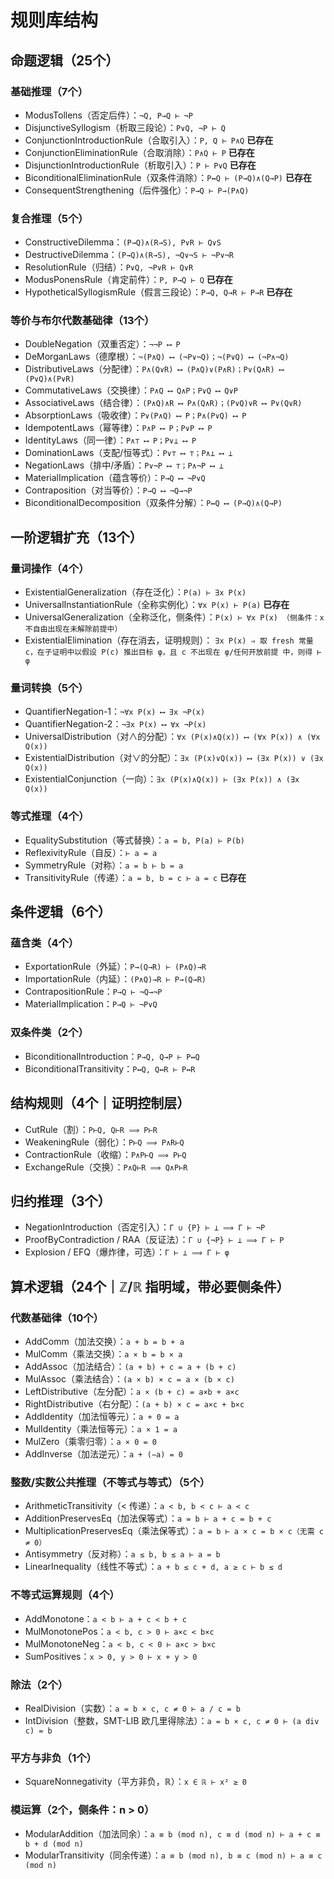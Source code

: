 # 规则库结构

## 命题逻辑（25个）
### 基础推理（7个）

* ModusTollens（否定后件）：`¬Q, P→Q ⊢ ¬P`
* DisjunctiveSyllogism（析取三段论）：`P∨Q, ¬P ⊢ Q`
* ConjunctionIntroductionRule（合取引入）：`P, Q ⊢ P∧Q` **已存在**
* ConjunctionEliminationRule（合取消除）：`P∧Q ⊢ P` **已存在**
* DisjunctionIntroductionRule（析取引入）：`P ⊢ P∨Q` **已存在**
* BiconditionalEliminationRule（双条件消除）：`P↔Q ⊢ (P→Q)∧(Q→P)` **已存在**
* ConsequentStrengthening（后件强化）：`P→Q ⊢ P→(P∧Q)`

### 复合推理（5个）
* ConstructiveDilemma：`(P→Q)∧(R→S), P∨R ⊢ Q∨S`
* DestructiveDilemma：`(P→Q)∧(R→S), ¬Q∨¬S ⊢ ¬P∨¬R`
* ResolutionRule（归结）：`P∨Q, ¬P∨R ⊢ Q∨R`
* ModusPonensRule（肯定前件）：`P, P→Q ⊢ Q` **已存在**
* HypotheticalSyllogismRule（假言三段论）：`P→Q, Q→R ⊢ P→R` **已存在**

### 等价与布尔代数基础律（13个）
* DoubleNegation（双重否定）：`¬¬P ⟷ P`
* DeMorganLaws（德摩根）：`¬(P∧Q) ⟷ (¬P∨¬Q)；¬(P∨Q) ⟷ (¬P∧¬Q)`
* DistributiveLaws（分配律）：`P∧(Q∨R) ⟷ (P∧Q)∨(P∧R)；P∨(Q∧R) ⟷ (P∨Q)∧(P∨R)`
* CommutativeLaws（交换律）：`P∧Q ⟷ Q∧P；P∨Q ⟷ Q∨P`
* AssociativeLaws（结合律）：`(P∧Q)∧R ⟷ P∧(Q∧R)；(P∨Q)∨R ⟷ P∨(Q∨R)`
* AbsorptionLaws（吸收律）：`P∨(P∧Q) ⟷ P；P∧(P∨Q) ⟷ P`
* IdempotentLaws（幂等律）：`P∧P ⟷ P；P∨P ⟷ P`
* IdentityLaws（同一律）：`P∧⊤ ⟷ P；P∨⊥ ⟷ P`
* DominationLaws（支配/恒等式）：`P∨⊤ ⟷ ⊤；P∧⊥ ⟷ ⊥`
* NegationLaws（排中/矛盾）：`P∨¬P ⟷ ⊤；P∧¬P ⟷ ⊥`
* MaterialImplication（蕴含等价）：`P→Q ⟷ ¬P∨Q`
* Contraposition（对当等价）：`P→Q ⟷ ¬Q→¬P`
* BiconditionalDecomposition（双条件分解）：`P↔Q ⟷ (P→Q)∧(Q→P)`

## 一阶逻辑扩充（13个）
### 量词操作（4个）
* ExistentialGeneralization（存在泛化）：`P(a) ⊢ ∃x P(x)`
* UniversalInstantiationRule（全称实例化）：`∀x P(x) ⊢ P(a)` **已存在**
* UniversalGeneralization（全称泛化，侧条件）：`P(x) ⊢ ∀x P(x) （侧条件：x 不自由出现在未解除前提中）`
* ExistentialElimination（存在消去，证明规则）： `∃x P(x) ⇒ 取 fresh 常量 c，在子证明中以假设 P(c) 推出目标 φ，且 c 不出现在 φ/任何开放前提 中，则得 ⊢ φ`

### 量词转换（5个）
* QuantifierNegation-1：`¬∀x P(x) ⟷ ∃x ¬P(x)`
* QuantifierNegation-2：`¬∃x P(x) ⟷ ∀x ¬P(x)`
* UniversalDistribution（对∧的分配）：`∀x (P(x)∧Q(x)) ⟷ (∀x P(x)) ∧ (∀x Q(x))`
* ExistentialDistribution（对∨的分配）：`∃x (P(x)∨Q(x)) ⟷ (∃x P(x)) ∨ (∃x Q(x))`
* ExistentialConjunction（一向）：`∃x (P(x)∧Q(x)) ⊢ (∃x P(x)) ∧ (∃x Q(x))`

### 等式推理（4个）
* EqualitySubstitution（等式替换）：`a = b, P(a) ⊢ P(b)`
* ReflexivityRule（自反）：`⊢ a = a`
* SymmetryRule（对称）：`a = b ⊢ b = a`
* TransitivityRule（传递）：`a = b, b = c ⊢ a = c` **已存在**

## 条件逻辑（6个）
### 蕴含类（4个）
* ExportationRule（外延）：`P→(Q→R) ⊢ (P∧Q)→R`
* ImportationRule（内延）：`(P∧Q)→R ⊢ P→(Q→R)`
* ContrapositionRule：`P→Q ⊢ ¬Q→¬P`
* MaterialImplication：`P→Q ⊢ ¬P∨Q`

### 双条件类（2个）
* BiconditionalIntroduction：`P→Q, Q→P ⊢ P↔Q`
* BiconditionalTransitivity：`P↔Q, Q↔R ⊢ P↔R`

## 结构规则（4个｜证明控制层）
* CutRule（割）：`P⊢Q, Q⊢R ⟹ P⊢R`
* WeakeningRule（弱化）：`P⊢Q ⟹ P∧R⊢Q`
* ContractionRule（收缩）：`P∧P⊢Q ⟹ P⊢Q`
* ExchangeRule（交换）：`P∧Q⊢R ⟹ Q∧P⊢R`


## 归约推理（3个）
* NegationIntroduction（否定引入）：`Γ ∪ {P} ⊢ ⊥ ⟹ Γ ⊢ ¬P`
* ProofByContradiction / RAA（反证法）：`Γ ∪ {¬P} ⊢ ⊥ ⟹ Γ ⊢ P`
* Explosion / EFQ（爆炸律，可选）：`Γ ⊢ ⊥ ⟹ Γ ⊢ φ`

## 算术逻辑（24个｜ℤ/ℝ 指明域，带必要侧条件）
### 代数基础律（10个）
* AddComm（加法交换）：`a + b = b + a`
* MulComm（乘法交换）：`a × b = b × a`
* AddAssoc（加法结合）：`(a + b) + c = a + (b + c)`
* MulAssoc（乘法结合）：`(a × b) × c = a × (b × c)`
* LeftDistributive（左分配）：`a × (b + c) = a×b + a×c`
* RightDistributive（右分配）：`(a + b) × c = a×c + b×c`
* AddIdentity（加法恒等元）：`a + 0 = a`
* MulIdentity（乘法恒等元）：`a × 1 = a`
* MulZero（乘零归零）：`a × 0 = 0`
* AddInverse（加法逆元）：`a + (−a) = 0`

### 整数/实数公共推理（不等式与等式）（5个）
* ArithmeticTransitivity（< 传递）：`a < b, b < c ⊢ a < c`
* AdditionPreservesEq（加法保等式）：`a = b ⊢ a + c = b + c`
* MultiplicationPreservesEq（乘法保等式）：`a = b ⊢ a × c = b × c（无需 c ≠ 0）`
* Antisymmetry（反对称）：`a ≤ b, b ≤ a ⊢ a = b`
* LinearInequality（线性不等式）：`a + b ≤ c + d, a ≥ c ⊢ b ≤ d`

### 不等式运算规则（4个）
* AddMonotone：`a < b ⊢ a + c < b + c`
* MulMonotonePos：`a < b, c > 0 ⊢ a×c < b×c`
* MulMonotoneNeg：`a < b, c < 0 ⊢ a×c > b×c`
* SumPositives：`x > 0, y > 0 ⊢ x + y > 0`

### 除法（2个）
* RealDivision（实数）：`a = b × c, c ≠ 0 ⊢ a / c = b`
* IntDivision（整数，SMT-LIB 欧几里得除法）：`a = b × c, c ≠ 0 ⊢ (a div c) = b`

### 平方与非负（1个）
* SquareNonnegativity（平方非负，ℝ）：`x ∈ ℝ ⊢ x² ≥ 0`

### 模运算（2个，侧条件：n > 0）
* ModularAddition（加法同余）：`a ≡ b (mod n), c ≡ d (mod n) ⊢ a + c ≡ b + d (mod n)`
* ModularTransitivity（同余传递）：`a ≡ b (mod n), b ≡ c (mod n) ⊢ a ≡ c (mod n)`